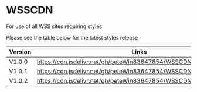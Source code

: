 # WSSCDN
For use of all WSS sites requiring styles

Please see the table below for the latest styles release

| Version | Links |
|-------- | ----- |
| V1.0.0  | https://cdn.jsdelivr.net/gh/peteWin83647854/WSSCDN@v1.0.0/main.css |
| V1.0.1 | https://cdn.jsdelivr.net/gh/peteWin83647854/WSSCDN@v1.0.1/main.css |
| V1.0.2 | https://cdn.jsdelivr.net/gh/peteWin83647854/WSSCDN@v1.0.2/main.css |
